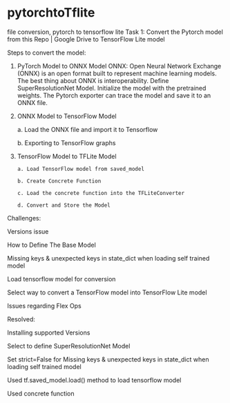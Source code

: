 # pytorchtoTflite
file conversion, pytorch to tensorflow lite
Task 1: 
Convert the Pytorch model from this Repo | Google Drive to TensorFlow Lite model

Steps to convert the model:



1) PyTorch Model to ONNX Model
ONNX: Open Neural Network Exchange (ONNX) is an open format built to represent machine learning models. The best thing about ONNX is interoperability.
Define SuperResolutionNet Model.
Initialize the model with the pretrained weights.
The Pytorch exporter can trace the model and save it to an ONNX file.

 2) ONNX Model to TensorFlow Model
 
       a. Load the ONNX file and import it to Tensorflow
       
       b. Exporting to TensorFlow graphs
 
3) TensorFlow Model to TFLite Model

       a. Load TensorFlow model from saved_model
       
       b. Create Concrete Function
       
       c. Load the concrete function into the TFLiteConverter
       
       d. Convert and Store the Model

Challenges:

Versions issue

How to Define The Base Model

Missing keys & unexpected keys in state_dict when loading self trained model

Load tensorflow model for conversion

Select way to convert a TensorFlow model into TensorFlow Lite model

Issues regarding Flex Ops

Resolved:

Installing supported Versions

Select to define SuperResolutionNet Model

Set strict=False for Missing keys & unexpected keys in state_dict when loading self trained model

Used tf.saved_model.load() method to load tensorflow model

Used concrete function




